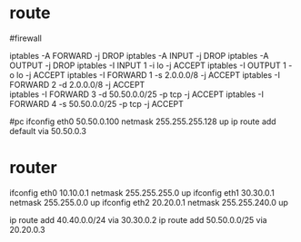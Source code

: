 # route

#firewall

iptables -A FORWARD -j DROP
iptables -A INPUT -j DROP
iptables -A OUTPUT -j DROP
iptables -I INPUT 1 -i lo -j ACCEPT
iptables -I OUTPUT 1 -o lo -j ACCEPT
iptables -I FORWARD 1 -s 2.0.0.0/8 -j ACCEPT
iptables -I FORWARD 2 -d 2.0.0.0/8 -j ACCEPT	
iptables -I FORWARD 3 -d 50.50.0.0/25 -p tcp -j ACCEPT
iptables -I FORWARD 4 -s 50.50.0.0/25 -p tcp -j ACCEPT

#pc
ifconfig eth0 50.50.0.100 netmask 255.255.255.128 up
ip route add default via 50.50.0.3

# router
ifconfig eth0 10.10.0.1 netmask 255.255.255.0 up
ifconfig eth1 30.30.0.1 netmask 255.255.0.0 up
ifconfig eth2 20.20.0.1 netmask 255.255.240.0 up

ip route add 40.40.0.0/24 via 30.30.0.2
ip route add 50.50.0.0/25 via 20.20.0.3
